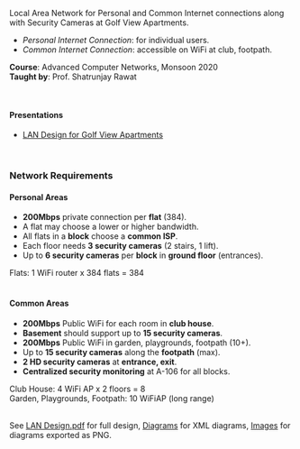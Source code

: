 Local Area Network for Personal and Common Internet connections along with
Security Cameras at Golf View Apartments.

- *Personal Internet Connection*: for individual users.
- *Common Internet Connection*: accessible on WiFi at club, footpath.

**Course**: Advanced Computer Networks, Monsoon 2020<br>
**Taught by**: Prof. Shatrunjay Rawat

<br>


#### Presentations

- [LAN Design for Golf View Apartments](https://gist.github.com/wolfram77/f4b403b31f60d562b0ab05c821e1fe3f)

<br>


### Network Requirements

#### Personal Areas

- **200Mbps** private connection per **flat** (384).
- A flat may choose a lower or higher bandwidth.
- All flats in a **block** choose a **common ISP**.
- Each floor needs **3 security cameras** (2 stairs, 1 lift).
- Up to **6 security cameras** per **block** in **ground floor** (entrances).

Flats: 1 WiFi router x 384 flats = 384
<br>
<br>


#### Common Areas

- **200Mbps** Public WiFi for each room in **club house**.
- **Basement** should support up to **15 security cameras**.
- **200Mbps** Public WiFi in garden, playgrounds, footpath (10+).
- Up to **15 security cameras** along the **footpath** (max).
- **2 HD security cameras** at **entrance, exit**.
- **Centralized security monitoring** at A-106 for all blocks.

Club House: 4 WiFi AP x 2 floors = 8<br>
Garden, Playgrounds, Footpath: 10 WiFiAP (long range)
<br>
<br>


See [LAN Design.pdf] for full design, [Diagrams] for XML diagrams,
[Images] for diagrams exported as PNG.

[LAN Design.pdf]: LAN%20Design.pdf
[Diagrams]: Diagrams
[Images]: Images
